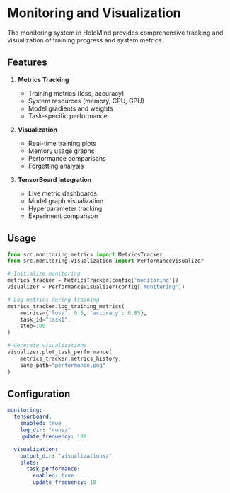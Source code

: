 # Monitoring and Visualization

The monitoring system in HoloMind provides comprehensive tracking and visualization of training progress and system metrics.

## Features

1. **Metrics Tracking**
   - Training metrics (loss, accuracy)
   - System resources (memory, CPU, GPU)
   - Model gradients and weights
   - Task-specific performance

2. **Visualization**
   - Real-time training plots
   - Memory usage graphs
   - Performance comparisons
   - Forgetting analysis

3. **TensorBoard Integration**
   - Live metric dashboards
   - Model graph visualization
   - Hyperparameter tracking
   - Experiment comparison

## Usage

```python
from src.monitoring.metrics import MetricsTracker
from src.monitoring.visualization import PerformanceVisualizer

# Initialize monitoring
metrics_tracker = MetricsTracker(config['monitoring'])
visualizer = PerformanceVisualizer(config['monitoring'])

# Log metrics during training
metrics_tracker.log_training_metrics(
    metrics={'loss': 0.5, 'accuracy': 0.85},
    task_id="task1",
    step=100
)

# Generate visualizations
visualizer.plot_task_performance(
    metrics_tracker.metrics_history,
    save_path="performance.png"
)
```

## Configuration

```yaml
monitoring:
  tensorboard:
    enabled: true
    log_dir: "runs/"
    update_frequency: 100

  visualization:
    output_dir: "visualizations/"
    plots:
      task_performance:
        enabled: true
        update_frequency: 10
``` 